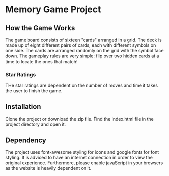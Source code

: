 # Memory Game Project

## How the Game Works

The game board consists of sixteen "cards" arranged in a grid. The deck is made up of eight different pairs of cards, each with different symbols on one side. The cards are arranged randomly on the grid with the symbol face down. The gameplay rules are very simple: flip over two hidden cards at a time to locate the ones that match!

### Star Ratings

THe star ratings are dependent on the number of moves and time it takes the user to finish the game.

## Installation

Clone the project or download the zip file. Find the index.html file in the project directory and open it.

## Dependency

The project uses font-awesome styling for icons and google fonts for font styling. It is adviced to have an internet connection in order to view the original experience. Furthermore, please enable javaScript in your browsers as the website is heavily dependent on it.
